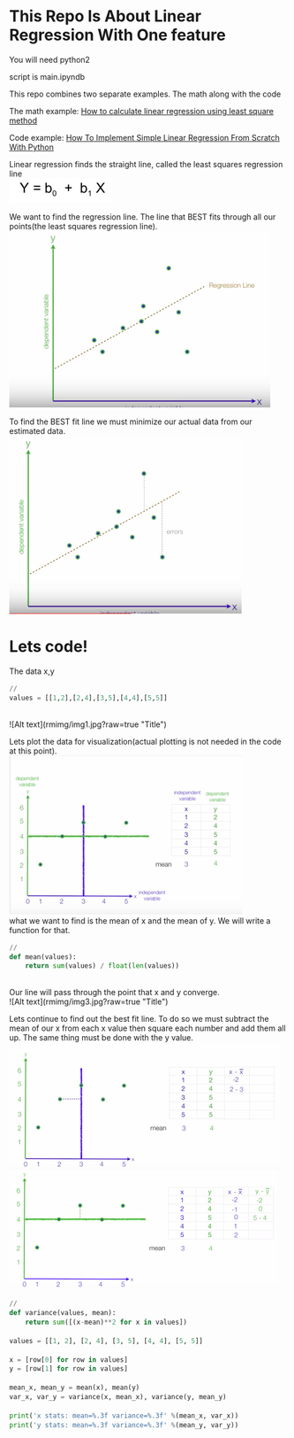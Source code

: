 # This Repo Is About Linear Regression With One feature

You will need python2<br />

script is main.ipyndb<br />

This repo combines two separate examples. The math along with the code<br />

The math example:
[How to calculate linear regression using least square method](https://www.youtube.com/watch?v=JvS2triCgOY&t=343s "How to calculate linear regression using least square method")

Code example:
[How To Implement Simple Linear Regression From Scratch With Python](http://machinelearningmastery.com/implement-simple-linear-regression-scratch-python/ "How To Implement Simple Linear Regression From Scratch With Python")<br />

Linear regression finds the straight line, called the least squares regression line<br />
![Alt text](rmimg/img6.jpg?raw=true "Title")<br />

We want to find the regression line. The line that BEST fits through all our points(the least squares regression line).
![Alt text](rmimg/img4.jpg?raw=true "Title")<br />

To find the BEST fit line we must minimize our actual data from our estimated data.
![Alt text](rmimg/img5.jpg?raw=true "Title")<br />


# Lets code!

The data x,y
```python
//
values = [[1,2],[2,4],[3,5],[4,4],[5,5]]
```
<br />
![Alt text](rmimg/img1.jpg?raw=true "Title")<br />


Lets plot the data for visualization(actual plotting is not needed in the code at this point).
![Alt text](rmimg/img2.jpg?raw=true "Title")<br />
what we want to find is the mean of x and the mean of y.
We will write a function for that. 
```python
//
def mean(values):
    return sum(values) / float(len(values))     
```
<br />
Our line will pass through the point that x and y converge. <br />
![Alt text](rmimg/img3.jpg?raw=true "Title")

Lets continue to find out the best fit line. To do so we must subtract the mean of our x from each x value then square each number and add them all up. The same thing must be done with the y value. <br />
![Alt text](rmimg/im7.jpg?raw=true "Title")<br />
![Alt text](rmimg/img8.jpg?raw=true "Title")<br />

```python
//
def variance(values, mean):
    return sum([(x-mean)**2 for x in values]) 
    
values = [[1, 2], [2, 4], [3, 5], [4, 4], [5, 5]]
    
x = [row[0] for row in values]
y = [row[1] for row in values]

mean_x, mean_y = mean(x), mean(y)
var_x, var_y = variance(x, mean_x), variance(y, mean_y)

print('x stats: mean=%.3f variance=%.3f' %(mean_x, var_x))
print('y stats: mean=%.3f variance=%.3f' %(mean_y, var_y))   
```